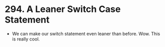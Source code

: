 # 294. A Leaner Switch Case Statement
- We can make our switch statement even leaner than before. Wow. This is really cool.